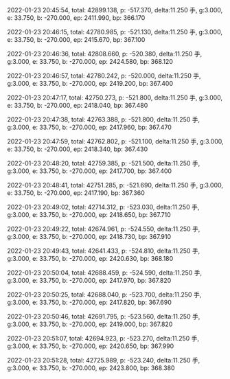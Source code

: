 2022-01-23 20:45:54, total: 42899.138, p: -517.370, delta:11.250 手, g:3.000, e: 33.750, b: -270.000, ep: 2411.990, bp: 366.170

2022-01-23 20:46:15, total: 42780.985, p: -521.130, delta:11.250 手, g:3.000, e: 33.750, b: -270.000, ep: 2415.670, bp: 367.100

2022-01-23 20:46:36, total: 42808.660, p: -520.380, delta:11.250 手, g:3.000, e: 33.750, b: -270.000, ep: 2424.580, bp: 368.120

2022-01-23 20:46:57, total: 42780.242, p: -520.000, delta:11.250 手, g:3.000, e: 33.750, b: -270.000, ep: 2419.200, bp: 367.400

2022-01-23 20:47:17, total: 42750.273, p: -521.800, delta:11.250 手, g:3.000, e: 33.750, b: -270.000, ep: 2418.040, bp: 367.480

2022-01-23 20:47:38, total: 42763.388, p: -521.800, delta:11.250 手, g:3.000, e: 33.750, b: -270.000, ep: 2417.960, bp: 367.470

2022-01-23 20:47:59, total: 42762.802, p: -521.100, delta:11.250 手, g:3.000, e: 33.750, b: -270.000, ep: 2418.340, bp: 367.430

2022-01-23 20:48:20, total: 42759.385, p: -521.500, delta:11.250 手, g:3.000, e: 33.750, b: -270.000, ep: 2417.700, bp: 367.400

2022-01-23 20:48:41, total: 42751.285, p: -521.690, delta:11.250 手, g:3.000, e: 33.750, b: -270.000, ep: 2417.190, bp: 367.360

2022-01-23 20:49:02, total: 42714.312, p: -523.030, delta:11.250 手, g:3.000, e: 33.750, b: -270.000, ep: 2418.650, bp: 367.710

2022-01-23 20:49:22, total: 42674.961, p: -524.550, delta:11.250 手, g:3.000, e: 33.750, b: -270.000, ep: 2418.730, bp: 367.910

2022-01-23 20:49:43, total: 42641.433, p: -524.810, delta:11.250 手, g:3.000, e: 33.750, b: -270.000, ep: 2420.630, bp: 368.180

2022-01-23 20:50:04, total: 42688.459, p: -524.590, delta:11.250 手, g:3.000, e: 33.750, b: -270.000, ep: 2417.970, bp: 367.820

2022-01-23 20:50:25, total: 42688.040, p: -523.700, delta:11.250 手, g:3.000, e: 33.750, b: -270.000, ep: 2417.820, bp: 367.690

2022-01-23 20:50:46, total: 42691.795, p: -523.560, delta:11.250 手, g:3.000, e: 33.750, b: -270.000, ep: 2419.000, bp: 367.820

2022-01-23 20:51:07, total: 42694.923, p: -523.270, delta:11.250 手, g:3.000, e: 33.750, b: -270.000, ep: 2420.650, bp: 367.990

2022-01-23 20:51:28, total: 42725.989, p: -523.240, delta:11.250 手, g:3.000, e: 33.750, b: -270.000, ep: 2423.800, bp: 368.380